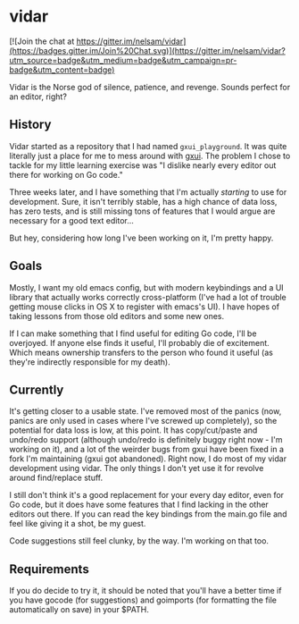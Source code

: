 # vidar

[![Join the chat at https://gitter.im/nelsam/vidar](https://badges.gitter.im/Join%20Chat.svg)](https://gitter.im/nelsam/vidar?utm_source=badge&utm_medium=badge&utm_campaign=pr-badge&utm_content=badge)

Vidar is the Norse god of silence, patience, and revenge.  Sounds perfect for an editor, right?

## History

Vidar started as a repository that I had named `gxui_playground`.  It was quite literally just a
place for me to mess around with [gxui](https://github.com/google/gxui).  The problem I chose to tackle
for my little learning exercise was "I dislike nearly every editor out there for working on Go
code."

Three weeks later, and I have something that I'm actually *starting* to use for development.  Sure,
it isn't terribly stable, has a high chance of data loss, has zero tests, and is still missing
tons of features that I would argue are necessary for a good text editor...

But hey, considering how long I've been working on it, I'm pretty happy.

## Goals

Mostly, I want my old emacs config, but with modern keybindings and a UI library that actually
works correctly cross-platform (I've had a lot of trouble getting mouse clicks in OS X to
register with emacs's UI).  I have hopes of taking lessons from those old editors and some new
ones.

If I can make something that I find useful for editing Go code, I'll be overjoyed.  If anyone
else finds it useful, I'll probably die of excitement.  Which means ownership transfers to the
person who found it useful (as they're indirectly responsible for my death).

## Currently

It's getting closer to a usable state.  I've removed most of the panics (now, panics are only
used in cases where I've screwed up completely), so the potential for data loss is low,
at this point.  It has copy/cut/paste and undo/redo support (although undo/redo is definitely
buggy right now - I'm working on it), and a lot of the weirder bugs from gxui have been fixed
in a fork I'm maintaining (gxui got abandoned).  Right now, I do most of my vidar development
using vidar.  The only things I don't yet use it for revolve around find/replace stuff.

I still don't think it's a good replacement for your every day editor, even for Go code, but
it does have some features that I find lacking in the other editors out there.  If you can
read the key bindings from the main.go file and feel like giving it a shot, be my guest.

Code suggestions still feel clunky, by the way.  I'm working on that too.

## Requirements

If you do decide to try it, it should be noted that you'll have a better time if you have
gocode (for suggestions) and goimports (for formatting the file automatically on save) in
your $PATH.
